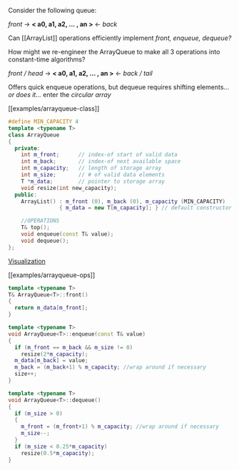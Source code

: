 
Consider the following queue:

  _front_ -> **< a0, a1, a2, ... , an >** <- _back_

Can [[ArrayList]] operations efficiently implement _front, enqueue, dequeue?_ 

How might we re-engineer the ArrayQueue to make all 3 operations into constant-time algorithms?

  _front / head_ -> **< a0, a1, a2, ... , an >** <- _back / tail_ 

Offers quick enqueue operations, but dequeue requires shifting elements... _or does it..._ enter the _circular array_

[[examples/arrayqueue-class]]
<!-- #include [[examples/arrayqueue-class]] -->
```c++
#define MIN_CAPACITY 4
template <typename T>
class ArrayQueue
{
  private:
    int m_front;      // index-of start of valid data
    int m_back;       // index-of next available space   
    int m_capacity;   // length of storage array
    int m_size;       // # of valid data elements
    T *m_data;        // pointer to storage array
    void resize(int new_capacity);
  public:
    ArrayList() : m_front (0), m_back (0), m_capacity (MIN_CAPACITY) 
                { m_data = new T[m_capacity]; } // default constructor

    //OPERATIONS
    T& top();
    void enqueue(const T& value);
    void dequeue();
};
```
<!-- /include -->


[Visualization](https://www.cs.usfca.edu/~galles/visualization/QueueArray.html)


[[examples/arrayqueue-ops]]
<!-- #include [[examples/arrayqueue-ops]] -->
```c++
template <typename T>
T& ArrayQueue<T>::front()
{
  return m_data[m_front];
}

template <typename T>
void ArrayQueue<T>::enqueue(const T& value)
{
  if (m_front == m_back && m_size != 0)
    resize(2*m_capacity);
  m_data[m_back] = value;
  m_back = (m_back+1) % m_capacity; //wrap around if necessary
  size++;
}

template <typename T>
void ArrayQueue<T>::dequeue()
{
  if (m_size > 0)
  {
    m_front = (m_front+1) % m_capacity; //wrap around if necessary
    m_size--;
  }
  if (m_size < 0.25*m_capacity)
    resize(0.5*m_capacity);
}
```
<!-- /include -->
